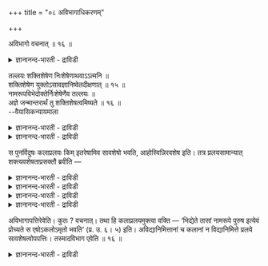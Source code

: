 +++
title = "०८ अविभागाधिकरणम्"

+++

अविभागो वचनात् ॥ १६ ॥  
<details><summary>ज्ञानानन्द-भारती - द्राविडी</summary>

अविबागो वसनात् ॥ १६ ॥
</details>

तल्लयः शक्तिशेषेण निःशेषेणाथवाऽऽत्मनि ॥  
शक्तिशेषेण युक्तोऽसावज्ञानिष्वेतदीक्षणात् ॥ १५ ॥  
नामरूपविभेदोक्तेर्निःशेषेणैव तल्लयः ॥  
अज्ञे जन्मान्तरार्थं तु शक्तिशेषत्वमिष्यते ॥ १६ ॥  
--वैयासिकन्यायमाला

<details><summary>ज्ञानानन्द-भारती - द्राविडी</summary>

परमात्माविल् अन्द लयम् ऎऩ्बदु सक्तियै मिच्चम् वैत्ता? अल्लदु मिच्चमेयिल्लामला? सक्तियै मिच्चम् वैत्तु लयम् ऎऩ्बदु ताऩ् न्यायम्, अव्विदम् अक्ञाऩिगळिडत्तिल् पार्क्कप्पडुवदाल्।
</details>

<details><summary>ज्ञानानन्द-भारती - द्राविडी</summary>

नामरूबम् उडैबडुवदाग सॊल्वदाल् अन्द लयम् मिच्चमऩ्ऩियिल् ताऩ्। अक्ञाऩिगळ् विषयत्तिलो मऱु जऩ्मम् ऎडुक्क वेण्डिय तऱ्काग सक्ति मिच्चमॆऩ्ऱु ऒप्पुक् कॊळ्ळप्पडुगिऱदु।
</details>

स पुनर्विदुषः कलाप्रलयः किम् इतरेषामिव सावशेषो भवति, आहोस्विन्निरवशेष इति। तत्र प्रलयसामान्यात् शक्त्यवशेषताप्रसक्तौ ब्रवीति —

<details><summary>ज्ञानानन्द-भारती - द्राविडी</summary>

(ञाऩिगळुक्कु मुक्तियिल् ऎल्ला कलैगळुम् लयमडैयुम्बोदु अदऩ् सक्ति मिञ्जियिरुक्किऱदा अल्लदु सक्तियुडऩ् सेर्न्दु अडियोडु नासमा ऎऩ्ऱु सन्देहम्। सुषुप्ति पिरळयङ्गळिलुम् अक्ञाऩिगळ् विषयत्तिलुम् सक्ति मिञ्जियिरुप्पदाल् ञाऩिगळ् विषयत्तिलुम् अप्पडियेदाऩ् ऎऩ्ऱु पूर्वबक्षम् मिञ्जिय सक्तियिऩ् मूलम् मऱुबडियुम् पिऱवि एऱ्पडुमाऩदाल् पिऱवि यिल्लाद मुक्ति किडैयादु ऎऩ्बदु इवऩुडैय ऎण्णम्।
</details>

<details><summary>ज्ञानानन्द-भारती - द्राविडी</summary>

ञाऩत्ताल् नामरूबङ्गळ् अऴिन्दुबोवदाग सुरुदि कूऱुवदाल् सक्ति मीदमिल्लामल् ऎल्लावऱ्ऱिऱ्कुम् नासमॆऩ्ऱु सित्तान्दम्। ञाऩत्ताल् अक्ञाऩम् नसिक्कुम्बोदु अक्ञाऩत्तालेऱ्पट्ट कलैगळिऩ् सक्ति इरुक्क मुडियादु। अक्ञाऩिक्कु मऱुबिऱवि ऎडुप्पदऱ्काग सक्ति मिञ्जियिरुक्किऱदु)।
</details>

<details><summary>ज्ञानानन्द-भारती - द्राविडी</summary>

अन्द वित्वाऩुडैय कलैगळिऩ् लयम् मऱ्ऱवर्गळुक्कुप्पोल मीदमुळ्ळदागवा अल्लदु मीदिमे यिल्लाददागवा? ऎऩ्ऱाल्।
</details>

<details><summary>ज्ञानानन्द-भारती - द्राविडी</summary>

पूर्वबक्षम्: अङ्गु लयम् ऎऩ्बदु पॊदुवायि रुप्पदाल् सक्ति मीदिमिरुक्कुम् तऩ्मै, ऎऩ्ऱु वरुम् पोदु सॊल्गिऱार्।
</details>

अविभागापत्तिरेवेति। कुतः ? वचनात्। तथा हि कलाप्रलयमुक्त्वा वक्ति — ‘भिद्येते तासां नामरूपे पुरुष इत्येवं प्रोच्यते स एषोऽकलोऽमृतो भवति’ (प्र. उ. ६। ५) इति। अविद्यानिमित्तानां च कलानां न विद्यानिमित्ते प्रलये सावशेषत्वोपपत्तिः। तस्मादविभाग एवेति ॥ १६ ॥

<details><summary>ज्ञानानन्द-भारती - द्राविडी</summary>

सित्तान्दम् : पिरिविऩ्ऱि ताऩ् लयम् ऎऩ्ऱु एऩ्? वसऩत्तिऩाल् कलैगळिऩ् लयत्तै सॊल्लिविट्टु "अवैगळुडैय पॆयर्, उरुवम् नसित्तुविडुगिऩ्ऱऩ,पुरुषऩ् ऎऩ्ऱु इव्विदम् सॊल्लप्पडुगिऱदु। अन्द इवऩ् कलैयऱ्ऱवऩाय् मरणमऱ्ऱवऩाग आगिऱाऩ्” (पिरच्ऩ।VI-५) ऎऩ्ऱु सॊल्गिऱार्। अवित्यैयै कारणमायुडैय कलैगळुक्कु, वित्यैयिऩाल् एऱ्पडुम् लयत्तिल्, मीदमिरुक्कुम् तऩ्मैयुम् न्यायमागादु। आगैयाल् पिरिविऩ्मैदाऩ् ऎऩ्ऱु।
</details>

